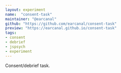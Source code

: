 ```yaml
---
layout: experiment
name:  "consent-task"
maintainer: "@earcanal"
github: "https://github.com/earcanal/consent-task"
preview: "https://earcanal.github.io/consent-task"
tags:
- consent
- debrief
- jspsych
- experiment
---
```


Consent/debrief task.
